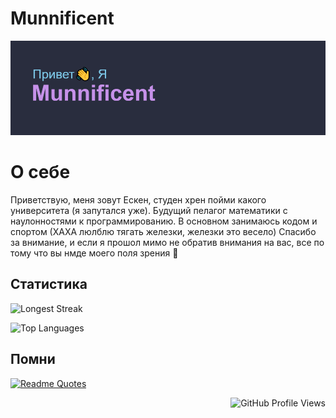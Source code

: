 
# Munnificent
![заголовок](https://github.com/munnificent/munnificent/blob/main/header.png)
# О себе
Приветствую, меня зовут Ескен, студен хрен пойми какого университета (я запутался уже). Будущий пелагог математики с наулонностями к программированию. В основном занимаюсь кодом и спортом (ХАХА люлблю тягать железки, железки это весело)
Спасибо за внимание, и если я прошол мимо не обратив внимания на вас, все по тому что вы нмде моего поля зрения 🤣
## Статистика
 ![Longest Streak](https://github-readme-streak-stats.herokuapp.com/?user=munnificent&theme=material-palenight)

![Top Languages](https://github-readme-stats.vercel.app/api/top-langs/?username=munnificent&layout=compact&langs_count=6&theme=material-palenight)

## Помни

[![Readme Quotes](https://quotes-github-readme.vercel.app/api?type=horizontal&theme=dark)](https://github.com/piyushsuthar/github-readme-quotes)

<div style="text-align: right">
    <img src="https://komarev.com/ghpvc/?username=munnificent" alt="GitHub Profile Views" />
</div>

